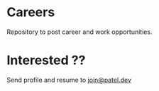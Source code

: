 # Careers
Repository to post career and work opportunities.

# Interested ??
Send profile and resume to join@patel.dev
